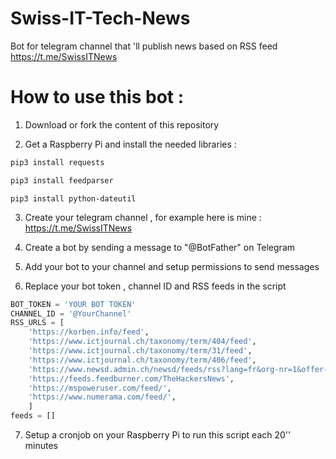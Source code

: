 # Swiss-IT-Tech-News
Bot for telegram channel that 'll publish news based on RSS feed
https://t.me/SwissITNews

# How to use this bot :

1) Download or fork the content of this repository

2) Get a Raspberry Pi and install the needed libraries : 

```python
pip3 install requests
```

```python
pip3 install feedparser
```

```
pip3 install python-dateutil
```

3) Create your telegram channel , for example here is mine : 
https://t.me/SwissITNews

4) Create a bot by sending a message to "@BotFather" on Telegram

5) Add your bot to your channel and setup permissions to send messages

6) Replace your bot token , channel ID and RSS feeds in the script 

```python
BOT_TOKEN = 'YOUR BOT TOKEN'
CHANNEL_ID = '@YourChannel'
RSS_URLS = [
    'https://korben.info/feed',
    'https://www.ictjournal.ch/taxonomy/term/404/feed',
    'https://www.ictjournal.ch/taxonomy/term/31/feed',
    'https://www.ictjournal.ch/taxonomy/term/406/feed',
    'https://www.newsd.admin.ch/newsd/feeds/rss?lang=fr&org-nr=1&offer-nr=308',
    'https://feeds.feedburner.com/TheHackersNews',
    'https://mspoweruser.com/feed/',
    'https://www.numerama.com/feed/',
    ]
feeds = []
```

7) Setup a cronjob on your Raspberry Pi to run this script each 20'' minutes 